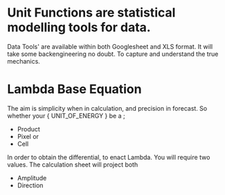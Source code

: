 # Unit Functions are statistical modelling tools for data.

Data Tools' are available within both Googlesheet and XLS format. 
It will take some backengineering no doubt. To capture and understand the true mechanics. 

# Lambda Base Equation

The aim is simplicity when in calculation, and precision in forecast. 
So whether your { UNIT_OF_ENERGY } be a ;

* Product
* Pixel or
* Cell

In order to obtain the differential, to enact Lambda. You will require two values. The calculation sheet will project both 

* Amplitude
* Direction 
